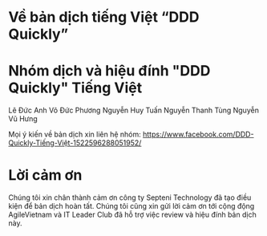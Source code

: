 # Về bản dịch tiếng Việt “DDD Quickly”

# Nhóm dịch và hiệu đính "DDD Quickly" Tiếng Việt

Lê Đức Anh
Võ Đức Phương
Nguyễn Huy Tuấn
Nguyễn Thanh Tùng
Nguyễn Vũ Hưng

Mọi ý kiến về bản dịch xin liên hệ nhóm: https://www.facebook.com/DDD-Quickly-Tiếng-Việt-1522596288051952/


# Lời cảm ơn
Chúng tôi xin chân thành cảm ơn công ty Septeni Technology đã tạo điều kiện để bản dịch hoàn tất.
Chúng tôi cũng xin gửi lời cảm ơn tới cộng động AgileVietnam và IT Leader Club đã hỗ trợ việc review và hiệu đính bản dịch này.
